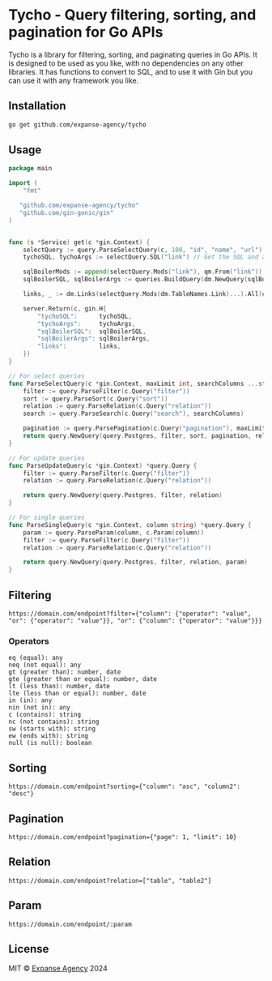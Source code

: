 # Tycho - Query filtering, sorting, and pagination for Go APIs

Tycho is a library for filtering, sorting, and paginating queries in Go APIs. It is designed to be used as you like, with no dependencies on any other libraries. It has functions to convert to SQL, and to use it with Gin but you can use it with any framework you like.

## Installation

```bash
go get github.com/expanse-agency/tycho
```

## Usage

```go
package main

import (
    "fmt"

   "github.com/expanse-agency/tycho"
   "github.com/gin-gonic/gin"
)


func (s *Service) get(c *gin.Context) {
	selectQuery := query.ParseSelectQuery(c, 100, "id", "name", "url")
	tychoSQL, tychoArgs := selectQuery.SQL("link") // Get the SQL and args via Tycho

	sqlBoilerMods := append(selectQuery.Mods("link"), qm.From("link"))
	sqlBoilerSQL, sqlBoilerArgs := queries.BuildQuery(dm.NewQuery(sqlBoilerMods...)) // Get the SQL and args via SQLboiler

	links, _ := dm.Links(selectQuery.Mods(dm.TableNames.Link)...).All(c, s.db) // Get the links via SQLboiler

	server.Return(c, gin.H{
		"tychoSQL":      tychoSQL,
		"tychoArgs":     tychoArgs,
		"sqlBoilerSQL":  sqlBoilerSQL,
		"sqlBoilerArgs": sqlBoilerArgs,
		"links":         links,
	})
}

// For select queries
func ParseSelectQuery(c *gin.Context, maxLimit int, searchColumns ...string) *query.Query {
	filter := query.ParseFilter(c.Query("filter"))
	sort := query.ParseSort(c.Query("sort"))
	relation := query.ParseRelation(c.Query("relation"))
	search := query.ParseSearch(c.Query("search"), searchColumns)

	pagination := query.ParsePagination(c.Query("pagination"), maxLimit)
	return query.NewQuery(query.Postgres, filter, sort, pagination, relation, search)
}

// For update queries
func ParseUpdateQuery(c *gin.Context) *query.Query {
	filter := query.ParseFilter(c.Query("filter"))
	relation := query.ParseRelation(c.Query("relation"))

	return query.NewQuery(query.Postgres, filter, relation)
}

// For single queries
func ParseSingleQuery(c *gin.Context, column string) *query.Query {
	param := query.ParseParam(column, c.Param(column))
	filter := query.ParseFilter(c.Query("filter"))
	relation := query.ParseRelation(c.Query("relation"))

	return query.NewQuery(query.Postgres, filter, relation, param)
}


```

## Filtering

```
https://domain.com/endpoint?filter={"column": {"operator": "value", "or": {"operator": "value"}}, "or": {"column": {"operator": "value"}}}

```

### Operators

```
eq (equal): any
neq (not equal): any
gt (greater than): number, date
gte (greater than or equal): number, date
lt (less than): number, date
lte (less than or equal): number, date
in (in): any
nin (not in): any
c (contains): string
nc (not contains): string
sw (starts with): string
ew (ends with): string
null (is null): boolean
```

## Sorting

```
https://domain.com/endpoint?sorting={"column": "asc", "column2": "desc"}
```

## Pagination

```
https://domain.com/endpoint?pagination={"page": 1, "limit": 10}
```

## Relation

```
https://domain.com/endpoint?relation=["table", "table2"]
```

## Param

``` 
https://domain.com/endpoint/:param
```


## License

MIT © [Expanse Agency](./LICENSE) 2024